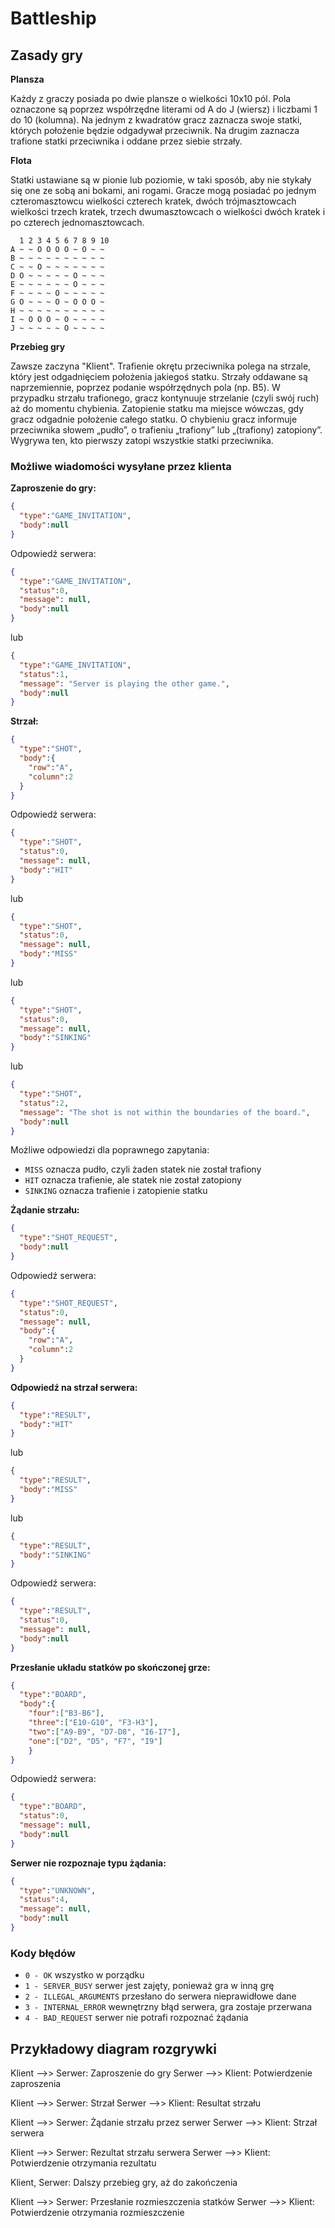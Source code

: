 # Battleship

## Zasady gry

**Plansza**

Każdy z graczy posiada po dwie plansze o wielkości 10x10 pól. Pola oznaczone są poprzez współrzędne literami od A do J (wiersz) i liczbami 1 do 10 (kolumna). Na jednym z kwadratów gracz zaznacza swoje statki, których położenie będzie odgadywał przeciwnik. Na drugim zaznacza trafione statki przeciwnika i oddane przez siebie strzały.

**Flota**

Statki ustawiane są w pionie lub poziomie, w taki sposób, aby nie stykały się one ze sobą ani bokami, ani rogami. Gracze mogą posiadać po jednym czteromasztowcu wielkości czterech kratek, dwóch trójmasztowcach wielkości trzech kratek, trzech dwumasztowcach o wielkości dwóch kratek i po czterech jednomasztowcach.

```
  1 2 3 4 5 6 7 8 9 10
A ~ ~ O O O O ~ O ~ ~
B ~ ~ ~ ~ ~ ~ ~ ~ ~ ~
C ~ ~ O ~ ~ ~ ~ ~ ~ ~
D O ~ ~ ~ ~ ~ O ~ ~ ~
E ~ ~ ~ ~ ~ ~ O ~ ~ ~
F ~ ~ ~ ~ O ~ ~ ~ ~ ~
G O ~ ~ ~ O ~ O O O ~
H ~ ~ ~ ~ ~ ~ ~ ~ ~ ~
I ~ O O O ~ O ~ ~ ~ ~
J ~ ~ ~ ~ ~ O ~ ~ ~ ~
```
**Przebieg gry**

Zawsze zaczyna "Klient". Trafienie okrętu przeciwnika polega na strzale, który jest odgadnięciem położenia jakiegoś statku. Strzały oddawane są naprzemiennie, poprzez podanie współrzędnych pola (np. B5). W przypadku strzału trafionego, gracz kontynuuje strzelanie (czyli swój ruch) aż do momentu chybienia. Zatopienie statku ma miejsce wówczas, gdy gracz odgadnie położenie całego statku. O chybieniu gracz informuje przeciwnika słowem „pudło”, o trafieniu „trafiony” lub „(trafiony) zatopiony”.
Wygrywa ten, kto pierwszy zatopi wszystkie statki przeciwnika.


### Możliwe wiadomości wysyłane przez klienta

**Zaproszenie do gry:**
```json
{
  "type":"GAME_INVITATION",
  "body":null
}
```
Odpowiedź serwera:
```json
{
  "type":"GAME_INVITATION",
  "status":0,
  "message": null,
  "body":null
}
```
lub
```json
{
  "type":"GAME_INVITATION",
  "status":1,
  "message": "Server is playing the other game.",
  "body":null
}
```
**Strzał:**
```json
{
  "type":"SHOT",
  "body":{
    "row":"A",
    "column":2
  }
}
```
Odpowiedź serwera:
```json
{
  "type":"SHOT",
  "status":0,
  "message": null,
  "body":"HIT"
}

```
lub
```json
{
  "type":"SHOT",
  "status":0,
  "message": null,
  "body":"MISS"
}
```
lub
```json
{
  "type":"SHOT",
  "status":0,
  "message": null,
  "body":"SINKING"
}
```
lub
```json
{
  "type":"SHOT",
  "status":2,
  "message": "The shot is not within the boundaries of the board.",
  "body":null
}
```
Możliwe odpowiedzi dla poprawnego zapytania:

- `MISS` oznacza pudło, czyli żaden statek nie został trafiony
- `HIT` oznacza trafienie, ale statek nie został zatopiony
- `SINKING` oznacza trafienie i zatopienie statku

**Żądanie strzału:**
```json
{
  "type":"SHOT_REQUEST",
  "body":null
}
```
Odpowiedź serwera:
```json
{
  "type":"SHOT_REQUEST",
  "status":0,
  "message": null,
  "body":{
    "row":"A",
    "column":2
  }
}
```
**Odpowiedź na strzał serwera:**
```json
{
  "type":"RESULT",
  "body":"HIT"
}
```
lub
```json
{
  "type":"RESULT",
  "body":"MISS"
}
```
lub
```json
{
  "type":"RESULT",
  "body":"SINKING"
}
```
Odpowiedź serwera:
```json
{
  "type":"RESULT",
  "status":0,
  "message": null,
  "body":null
}
```
**Przesłanie układu statków po skończonej grze:**
```json
{
  "type":"BOARD",
  "body":{
    "four":["B3-B6"],
    "three":["E10-G10", "F3-H3"],
    "two":["A9-B9", "D7-D8", "I6-I7"],
    "one":["D2", "D5", "F7", "I9"]
    }
}
```
Odpowiedź serwera:
```json
{
  "type":"BOARD",
  "status":0,
  "message": null,
  "body":null
}
```
**Serwer nie rozpoznaje typu żądania:**

```json
{
  "type":"UNKNOWN",
  "status":4,
  "message": null,
  "body":null
}
```

### Kody błędów

- `0 - OK` wszystko w porządku 
- `1 - SERVER_BUSY` serwer jest zajęty, ponieważ gra w inną grę 
- `2 - ILLEGAL_ARGUMENTS` przesłano do serwera nieprawidłowe dane
- `3 - INTERNAL_ERROR` wewnętrzny błąd serwera, gra zostaje przerwana
- `4 - BAD_REQUEST` serwer nie potrafi rozpoznać żądania


## Przykładowy diagram rozgrywki
Klient -->> Serwer: Zaproszenie do gry
Serwer -->> Klient: Potwierdzenie zaproszenia

Klient -->> Serwer: Strzał
Serwer -->> Klient: Resultat strzału

Klient -->> Serwer: Żądanie strzału przez serwer
Serwer -->> Klient: Strzał serwera

Klient -->> Serwer: Rezultat strzału serwera
Serwer -->> Klient: Potwierdzenie otrzymania rezultatu

Klient, Serwer: Dalszy przebieg gry, aż do zakończenia

Klient -->> Serwer: Przesłanie rozmieszczenia statków 
Serwer -->> Klient: Potwierdzenie otrzymania rozmieszczenie

